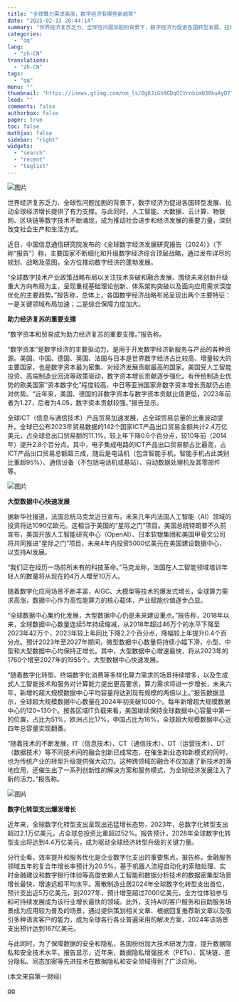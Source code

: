 ```yaml
---
title: "全球算力需求高涨，数字经济有哪些新趋势"
date: "2025-02-13 20:44:14"
summary: "世界经济复苏乏力、全球性问题加剧的背景下，数字经济为促进各国转型发展、拉动全球经济增长提供了有力支撑..."
categories:
  - "qq"
lang:
  - "zh-CN"
translations:
  - "zh-CN"
tags:
  - "qq"
menu: ""
thumbnail: "https://inews.gtimg.com/om_ls/Og6JiGh9GDqOIVrnbimO38kuAyD7THUSeg78hQO_ROphYAA_640360/0"
lead: ""
comments: false
authorbox: false
pager: true
toc: false
mathjax: false
sidebar: "right"
widgets:
  - "search"
  - "recent"
  - "taglist"
---
```


![图片](https://inews.gtimg.com/om_bt/OYA8MQRwm7pfipM39WymbHMVbxowg1fJ4dkR-88gO9sH8AA/641)

世界经济复苏乏力、全球性问题加剧的背景下，数字经济为促进各国转型发展、拉动全球经济增长提供了有力支撑。与此同时，人工智能、大数据、云计算、物联网、区块链等数字技术不断涌现，成为推动社会进步和经济发展的重要力量，深刻改变社会生产和生活方式。

近日，中国信息通信研究院发布的《全球数字经济发展研究报告（2024）》（下称“报告”）称，主要国家不断细化和升级数字经济综合顶层战略，通过发布详尽的规划、战略及蓝图，全方位推动数字经济的蓬勃发展。

“全球数字技术产业政策战略布局以关注技术突破和融合发展、围绕未来创新升级重大方向布局为主，呈现重视基础理论创新、体系架构突破以及面向应用需求深度优化的主要趋势。”报告称，总体上，各国数字经济战略布局呈现出两个主要特征：一是关键领域布局加速；二是综合保障力度加大。

**助力经济复苏的重要支撑**

“数字资本和贸易成为助力经济复苏的重要支撑。”报告称。

“数字资本”是数字经济的主要驱动力，是用于开发数字经济新服务与产品的各种资源。美国、中国、德国、英国、法国与日本是世界数字经济占比较高、增量较大的主要国家，也是数字资本最为密集、对经济发展贡献最高的国家。美国受人工智能投资、高端制造业回流等政策驱动，数字资本增长贡献逐步强化。有传统制造业优势的欧美国家“资本数字化”程度较高，中日等亚洲国家非数字资本增长贡献仍占绝对优势。“近年来，美国、德国的非数字资本与数字资本贡献比值更低，2023年前者为1.27，后者为4.05，数字资本贡献较强。”报告显示。

全球ICT（信息与通信技术）产品贸易加速发展，占全球贸易总量的比重波动提升。全球已公布2023年贸易数据的142个国家ICT产品出口贸易金额共计2.4万亿美元，占全球总出口贸易额的11.1%，较上年下降0.6个百分点，较10年前（2014年）提升2.8个百分点。其中，电子集成电路的ICT产品出口贸易额占比最高，占ICT产品出口贸易总额超三成，随后是电话机（包含智能手机，智能手机占此类别比重超95%）、通信设备（不包括电话机或基站）、自动数据处理机及其零部件等。

![图片](https://inews.gtimg.com/om_bt/O9pyH5iLTD-WuhMBSlDo9hFuQMLNcmaSoErL6BA2W5bAYAA/641)

**大型数据中心快速发展**

据新华社报道，法国总统马克龙近日宣布，未来几年内法国人工智能（AI）领域的投资将达1090亿欧元。这相当于美国的“星际之门”项目。美国总统特朗普不久前宣布，美国开放人工智能研究中心（OpenAI）、日本软银集团和美国甲骨文公司将共同推进“星际之门”项目，未来4年内投资5000亿美元在美国建设数据中心，以支持AI发展。

“我们正在经历一场前所未有的科技革命。”马克龙称，法国在人工智能领域培训年轻人的数量将从现在的4万人增至10万人。

随着数字化应用场景不断丰富，AIGC、大模型等技术的爆发式增长，全球算力需求高涨，数据中心作为高性能算力的核心载体，产业赋能价值逐步凸显。

“全球数据中心集约化发展，大型数据中心仍是未来建设重点。”报告称，2018年以来，全球数据中心数量连续5年持续缩减，从2018年超过46万个的水平下降至2023年42万个，2023年较上年同比下降2.2个百分点，降幅较上年提升0.4个百分点。预计2023年至2027年期间，微型数据中心数量将持续小幅下滑，小型、中型和大型数据中心均保持正增长。其中，大型数据中心增速最快，将从2023年的1760个增至2027年的1955个。大型数据中心快速发展。

“随着数字化转型、终端数字化消费等多样化算力需求的场景持续增多，以及生成式人工智能技术和服务对计算能力提出更高要求，算力需求将进一步增长，未来六年，新增的超大规模数据中心平均容量将达到现有规模的两倍以上。”报告数据显示，全球超大规模数据中心数量在2024年初突破1000个。每年新增超大规模数据中心约120~130个。按各区域IT负载来看，美国继续保持全球数据中心容量中第一的位置，占比为51%，欧洲占比17%，中国占比为16%，全球超大规模数据中心近四年总容量实现翻番。

“随着技术的不断发展，IT（信息技术）、CT（通信技术）、OT（运营技术）、DT（数据技术）等不同技术间的融合创新已成常态，在催生新业态和新模式的同时，也为传统产业的转型升级提供强大动力。这种跨领域的融合不仅加速了新技术的落地应用，还催生出了一系列创新性的解决方案和服务模式，为全球经济发展注入了新的活力。”报告称。

![图片](https://inews.gtimg.com/om_bt/OqsgJ40mVyE0DJuAQc70K-OpvRZ5tV14KfFAahBbvx-egAA/641)

**数字化转型支出爆发增长**

近年来，全球数字化转型支出呈现出迅猛增长态势，2023年，总数字化转型支出超过2.1万亿美元，占全球总投资比重超过52%。报告预计，2028年全球数字化转型支出将达到4.4万亿美元，成为驱动全球经济转型升级的关键力量。

分行业看，效率提升和服务优化是企业数字化支出的重要焦点。报告称，金融服务领域五年的复合年增长率预计为20.5%，基于机器人流程自动化的索赔处理、实时金融建议和数字银行体验等高度依赖人工智能和数据分析技术的数据密集型场景增长最快，增速远超平均水平。离散制造业居2024年全球数字化转型支出首位，预计支出近5万亿美元，到2027年，预计增至超过7000亿美元，全方位体验参与和可持续发展成为该行业增长最快的领域。此外，支持AI的客户服务和自助服务场景成为应用较为普及的场景，通过提供策划相关文章、根据回复推荐新文章以及吸引多种语言客户的能力，成为全球各行各业普遍采用的解决方案，2024年该场景支出预计达到167亿美元。

与此同时，为了保障数据的安全和隐私，各国纷纷加大技术研发力度，提升数据隐私和安全技术水平。报告显示，近年来，数据隐私增强技术（PETs）、区块链、差分隐私、同态加密等先进技术在数据隐私和安全领域得到了广泛应用。

 (本文来自第一财经)

[qq](https://new.qq.com/rain/a/20250213A08I2J00)
